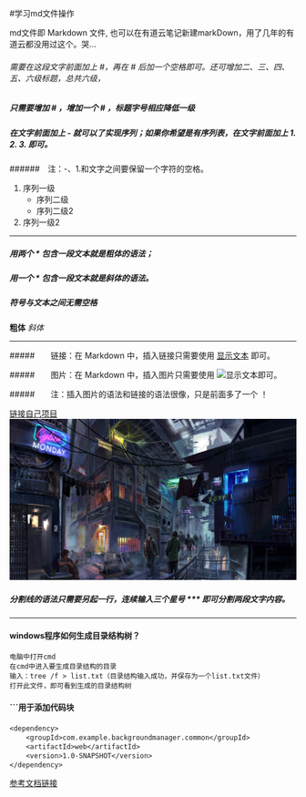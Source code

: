#学习md文件操作

md文件即 Markdown 文件, 也可以在有道云笔记新建markDown，用了几年的有道云都没用过这个。哭...

###### 需要在这段文字前面加上 #，再在 # 后加一个空格即可。还可增加二、三、四、五、六级标题，总共六级，
##### 只需要增加 # ，增加一个 # ，标题字号相应降低一级

##### 在文字前面加上 - 就可以了实现序列；如果你希望是有序列表，在文字前面加上 1. 2. 3. 即可。
######　注：-、1.和文字之间要保留一个字符的空格。
1. 序列一级
    - 序列二级
    - 序列二级2
2. 序列一级2

***

##### **用两个 * 包含一段文本就是粗体的语法；**
##### *用一个 * 包含一段文本就是斜体的语法。*
##### 符号与文本之间无需空格
**粗体**
*斜体*

***

#####　　链接：在 Markdown 中，插入链接只需要使用 [显示文本](链接地址) 即可。

#####　　图片：在 Markdown 中，插入图片只需要使用 ![显示文本](图片链接地址)即可。

#####　　注：插入图片的语法和链接的语法很像，只是前面多了一个 ！

[链接自己项目](../readme.md)
![链接图片](img/灵笼壁纸.jpg)

##### 分割线的语法只需要另起一行，连续输入三个星号 *** 即可分割两段文字内容。

***

#### windows程序如何生成目录结构树？
    电脑中打开cmd
    在cmd中进入要生成目录结构的目录
    输入：tree /f > list.txt（目录结构输入成功，并保存为一个list.txt文件）
    打开此文件，即可看到生成的目录结构树

#### ```用于添加代码块
```
<dependency>
    <groupId>com.example.backgroundmanager.common</groupId>
    <artifactId>web</artifactId>
    <version>1.0-SNAPSHOT</version>
</dependency>
```


[参考文档链接](https://www.cnblogs.com/wj-1314/p/8547763.html)
